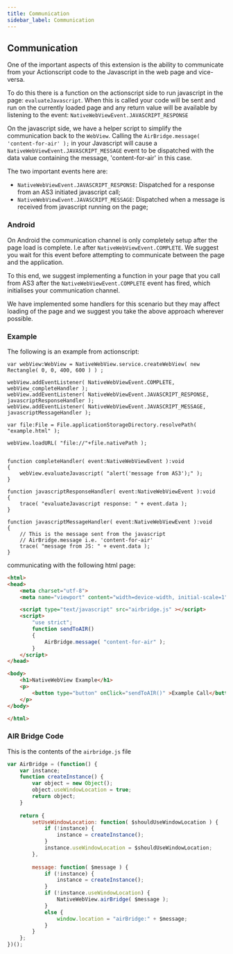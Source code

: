 ```yaml
---
title: Communication
sidebar_label: Communication
---
```


## Communication

One of the important aspects of this extension is the ability to communicate from your Actionscript 
code to the Javascript in the web page and vice-versa.


To do this there is a function on the actionscript side to run javascript in the page: 
`evaluateJavascript`. When this is called your code will be sent and run on the currently loaded 
page and any return value will be available by listening to the event: `NativeWebViewEvent.JAVASCRIPT_RESPONSE`


On the javascript side, we have a helper script to simplify the communication back to the `WebView`. 
Calling the `AirBridge.message( 'content-for-air' );` in your Javascript will cause a 
`NativeWebViewEvent.JAVASCRIPT_MESSAGE` event to be dispatched with the data value containing 
the message, 'content-for-air' in this case.


The two important events here are:

- `NativeWebViewEvent.JAVASCRIPT_RESPONSE`: Dispatched for a response from an AS3 initiated javascript call;
- `NativeWebViewEvent.JAVASCRIPT_MESSAGE`: Dispatched when a message is received from javascript running on the page;



### Android

On Android the communication channel is only completely setup after the page load is complete. I.e after `NativeWebViewEvent.COMPLETE`. We suggest you wait for this event before attempting to communicate between the page and the application.

To this end, we suggest implementing a function in your page that you call from AS3 after the `NativeWebViewEvent.COMPLETE` event has fired, which initialises your communication channel.

We have implemented some handlers for this scenario but they may affect loading of the page and we suggest you take the above approach wherever possible.



### Example

The following is an example from actionscript:

```as3
var webView:WebView = NativeWebView.service.createWebView( new Rectangle( 0, 0, 400, 600 ) ) ;

webView.addEventListener( NativeWebViewEvent.COMPLETE, webView_completeHandler );
webView.addEventListener( NativeWebViewEvent.JAVASCRIPT_RESPONSE, javascriptResponseHandler );
webView.addEventListener( NativeWebViewEvent.JAVASCRIPT_MESSAGE, javascriptMessageHandler );

var file:File = File.applicationStorageDirectory.resolvePath( "example.html" );

webView.loadURL( "file://"+file.nativePath );


function completeHandler( event:NativeWebViewEvent ):void
{
	webView.evaluateJavascript( "alert('message from AS3');" );
}

function javascriptResponseHandler( event:NativeWebViewEvent ):void
{
	trace( "evaluateJavascript response: " + event.data );
}

function javascriptMessageHandler( event:NativeWebViewEvent ):void
{
	// This is the message sent from the javascript 
	// AirBridge.message i.e. 'content-for-air' 
	trace( "message from JS: " + event.data );
}
```

communicating with the following html page:

```html
<html>
<head>
	<meta charset="utf-8">
	<meta name="viewport" content="width=device-width, initial-scale=1">

	<script type="text/javascript" src="airbridge.js" ></script>
	<script>
		"use strict";
		function sendToAIR()
		{
			AirBridge.message( "content-for-air" );
		}
	</script>
</head>

<body>
	<h1>NativeWebView Example</h1>
	<p>
		<button type="button" onClick="sendToAIR()" >Example Call</button>	
	</p>
</body>

</html>
```



### AIR Bridge Code 

This is the contents of the `airbridge.js` file

```javascript
var AirBridge = (function() {
	var instance;
	function createInstance() {
		var object = new Object();
		object.useWindowLocation = true;
		return object;
	}
	
	return {
		setUseWindowLocation: function( $shouldUseWindowLocation ) {
			if (!instance) {
				instance = createInstance();
			}
			instance.useWindowLocation = $shouldUseWindowLocation;	
		},
		
		message: function( $message ) {
			if (!instance) {
				instance = createInstance();
			}
			if (!instance.useWindowLocation) {
				NativeWebView.airBridge( $message );
			}
			else {
				window.location = "airBridge:" + $message;
			}
		}
	};
})();
```

